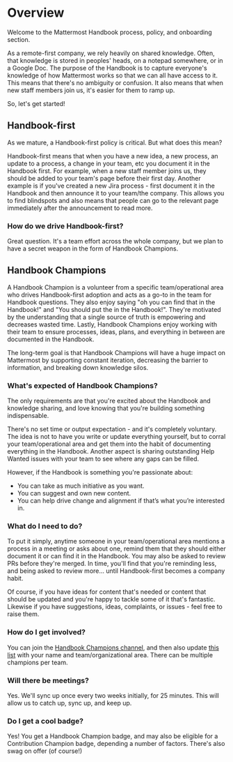 # Overview

Welcome to the Mattermost Handbook process, policy, and onboarding section.

As a remote-first company, we rely heavily on shared knowledge. Often, that knowledge is stored in peoples' heads, on a notepad somewhere, or in a Google Doc. The purpose of the Handbook is to capture everyone's knowledge of how Mattermost works so that we can all have access to it. This means that there's no ambiguity or confusion. It also means that when new staff members join us, it's easier for them to ramp up.

So, let's get started!

## Handbook-first

As we mature, a Handbook-first policy is critical. But what does this mean?

Handbook-first means that when you have a new idea, a new process, an update to a process, a change in your team, etc you document it in the Handbook first. For example, when a new staff member joins us, they should be added to your team's page before their first day. Another example is if you've created a new Jira process - first document it in the Handbook and then announce it to your team/the company. This allows you to find blindspots and also means that people can go to the relevant page immediately after the announcement to read more.

### How do we drive Handbook-first?

Great question. It's a team effort across the whole company, but we plan to have a secret weapon in the form of Handbook Champions. 

## Handbook Champions

A Handbook Champion is a volunteer from a specific team/operational area who drives Handbook-first adoption and acts as a go-to in the team for Handbook questions. They also enjoy saying "oh you can find that in the Handbook!" and "You should put the in the Handbook!". They're motivated by the understanding that a single source of truth is empowering and decreases wasted time. Lastly, Handbook Champions enjoy working with their team to ensure processes, ideas, plans, and everything in between are documented in the Handbook. 

The long-term goal is that Handbook Champions will have a huge impact on Mattermost by supporting constant iteration, decreasing the barrier to information, and breaking down knowledge silos.

### What's expected of Handbook Champions?

The only requirements are that you're excited about the Handbook and knowledge sharing, and love knowing that you're building something indispensable.

There's no set time or output expectation - and it's completely voluntary. The idea is not to have you write or update everything yourself, but to corral your team/operational area and get them into the habit of documenting everything in the Handbook. Another aspect is sharing outstanding Help Wanted issues with your team to see where any gaps can be filled.

However, if the Handbook is something you're passionate about:

* You can take as much initiative as you want.
* You can suggest and own new content.
* You can help drive change and alignment if that’s what you’re interested in.

### What do I need to do?

To put it simply, anytime someone in your team/operational area mentions a process in a meeting or asks about one, remind them that they should either document it or can find it in the Handbook. You may also be asked to review PRs before they're merged. In time, you'll find that you're reminding less, and being asked to review more... until Handbook-first becomes a company habit.

Of course, if you have ideas for content that's needed or content that should be updated and you're happy to tackle some of it that's fantastic. Likewise if you have suggestions, ideas, complaints, or issues - feel free to raise them.

### How do I get involved?

You can join the [Handbook Champions channel](https://community.mattermost.com/private-core/channels/handbook-champions), and then also update [this list](https://docs.google.com/spreadsheets/d/1emT9vTA-D61uESeQdLuFZY-dY6MNBDpyaH7z_pw6hYI/edit?usp=sharing) with your name and team/organizational area. There can be multiple champions per team.

### Will there be meetings?

Yes. We'll sync up once every two weeks initially, for 25 minutes. This will allow us to catch up, sync up, and keep up.

### Do I get a cool badge?

Yes! You get a Handbook Champion badge, and may also be eligible for a Contribution Champion badge, depending a number of factors. There's also swag on offer (of course!)
